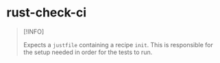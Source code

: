 # rust-check-ci

> [!INFO]
>
> Expects a `justfile` containing a recipe `init`. This is responsible for the setup needed in order for the tests to run.
